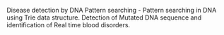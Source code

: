 Disease detection by DNA Pattern searching - Pattern searching in DNA using Trie data structure. Detection of Mutated DNA sequence and identification of Real time blood disorders.
